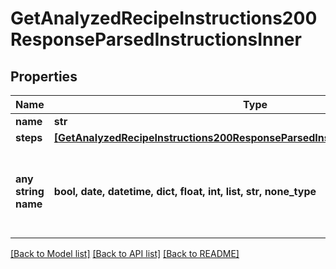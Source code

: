 # GetAnalyzedRecipeInstructions200ResponseParsedInstructionsInner


## Properties
Name | Type | Description | Notes
------------ | ------------- | ------------- | -------------
**name** | **str** |  | 
**steps** | [**[GetAnalyzedRecipeInstructions200ResponseParsedInstructionsInnerStepsInner]**](GetAnalyzedRecipeInstructions200ResponseParsedInstructionsInnerStepsInner.md) |  | [optional] 
**any string name** | **bool, date, datetime, dict, float, int, list, str, none_type** | any string name can be used but the value must be the correct type | [optional]

[[Back to Model list]](../README.md#documentation-for-models) [[Back to API list]](../README.md#documentation-for-api-endpoints) [[Back to README]](../README.md)


